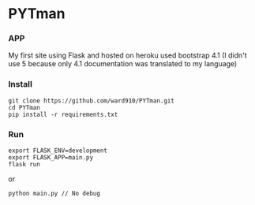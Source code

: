 # PYTman

### APP
<p> My first site using Flask and hosted on heroku used bootstrap 4.1 (I didn't use 5 because only 4.1 
documentation was translated to my language) </p>

### Install
    
    git clone https://github.com/ward910/PYTman.git
    cd PYTman
    pip install -r requirements.txt

### Run
    
    export FLASK_ENV=development
    export FLASK_APP=main.py
    flask run
or

    python main.py // No debug
